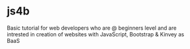 # js4b
Basic tutorial for web developers who are @ beginners level and are intrested in creation of websites with JavaScript, Bootstrap &amp; Kinvey as BaaS 
